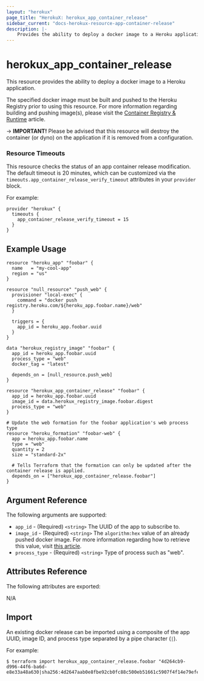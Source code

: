 ```yaml
---
layout: "herokux"
page_title: "HerokuX: herokux_app_container_release"
sidebar_current: "docs-herokux-resource-app-container-release"
description: |-
    Provides the ability to deploy a docker image to a Heroku application
---
```


# herokux\_app\_container\_release

This resource provides the ability to deploy a docker image to a Heroku application.

The specified docker image must be built and pushed to the Heroku Registry prior to using this resource.
For more information regarding building and pushing image(s),
please visit the [Container Registry & Runtime](https://devcenter.heroku.com/articles/container-registry-and-runtime#build-an-image-and-push) article.

-> **IMPORTANT!**
Please be advised that this resource will destroy the container (or dyno) on the application
if it is removed from a configuration.

### Resource Timeouts
This resource checks the status of an app container release modification. The default timeout is 20 minutes,
which can be customized via the `timeouts.app_container_release_verify_timeout` attributes in your `provider` block.

For example:

```hcl-terraform
provider "herokux" {
  timeouts {
    app_container_release_verify_timeout = 15
  }
}
```

## Example Usage

```hcl-terraform
resource "heroku_app" "foobar" {
  name   = "my-cool-app"
  region = "us"
}

resource "null_resource" "push_web" {
  provisioner "local-exec" {
    command = "docker push registry.heroku.com/${heroku_app.foobar.name}/web"
  }

  triggers = {
    app_id = heroku_app.foobar.uuid
  }
}

data "herokux_registry_image" "foobar" {
  app_id = heroku_app.foobar.uuid
  process_type = "web"
  docker_tag = "latest"
  
  depends_on = [null_resource.push_web]
}

resource "herokux_app_container_release" "foobar" {
  app_id = heroku_app.foobar.uuid
  image_id = data.herokux_registry_image.foobar.digest
  process_type = "web"
}

# Update the web formation for the foobar application's web process type
resource "heroku_formation" "foobar-web" {
  app = heroku_app.foobar.name
  type = "web"
  quantity = 2
  size = "standard-2x"

  # Tells Terraform that the formation can only be updated after the container release is applied.
  depends_on = ["herokux_app_container_release.foobar"]
}
```

## Argument Reference

The following arguments are supported:

* `app_id` - (Required) `<string>` The UUID of the app to subscribe to.
* `image_id` - (Required) `<string>` The `algorithm:hex` value of an already pushed docker image.
For more information regarding how to retrieve this value, visit [this article](https://devcenter.heroku.com/articles/container-registry-and-runtime#getting-a-docker-image-id).
* `process_type` - (Required) `<string>` Type of process such as "web".

## Attributes Reference

The following attributes are exported:

N/A

## Import

An existing docker release can be imported using a composite of the app UUID, image ID, and process type separated
by a pipe character (`|`).

For example:

```shell script
$ terraform import herokux_app_container_release.foobar "4d264cb9-d996-44f6-ba6d-e8e33a48a630|sha256:4d2647aab0e8fbe92cb0fc88c500eb51661c5907f4f14e79efe8bfbda1f7d159|web"
```
